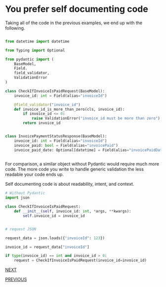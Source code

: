 # You prefer self documenting code 

Taking all of the code in the previous examples, we end up with the following.

```  python

from datetime import datetime

from Typing import Optional

from pydantic import (
    BaseModel,
    Field.
    field_validator,
    ValidationError
)

class CheckIfInvoiceIsPaidRequest(BaseModel):
    invoice_id: int = Field(alias="invoiceId")

    @field_validator("invoice_id")
    def invoice_id_is_more_than_zero(cls, invoice_id):
        if invoice_id <= 0:
            raise ValidationError("invoice_id must be more than zero")
        return invoice_id


class InvoicePaymentStatusResponse(BaseModel):
    invoice_id: int = Field(alias="invoiceId")
    invoice_paid: bool = Field(alias="invoicePaid")
    invoice_paid_date: Optional[datetime] = Field(alias="invoicePaidDate")
    
```


For comparison, a similar object without Pydantic would require much more code. The more code you write to handle generic validation the less readable your code ends up.

Self documenting code is about readability, intent, and context.



```  python
# Without Pydantic
import json

class CheckIfInvoiceIsPaidRequest: 
    def __init__(self, invoice_id: int, *args, **kwargs):
        self.invoice_id = invoice_id


# request JSON

request_data = json.loads({"invoiceId": 123})

invoice_id = request_data["invoiceId"]

if type(invoice_id) == int and invoice_id > 0:
    request = CheckIfInvoiceIsPaidRequest(invoice_id=invoice_id)


```


[NEXT](7.md)


[PREVIOUS](5.md)